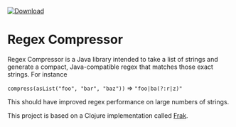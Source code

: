 [ ![Download](https://circleci.com/gh/gleenn/regex_compressor.svg?&style=shield&circle-token=40470b2c2097f41db4296428a85971029b275f93) ](https://circleci.com/gh/gleenn/regex_compressor.svg?&style=shield&circle-token=40470b2c2097f41db4296428a85971029b275f93)

# Regex Compressor

Regex Compressor is a Java library intended to take a list of strings and generate a compact, Java-compatible regex that matches those exact strings. For instance

`compress(asList("foo", "bar", "baz"))` => `"foo|ba(?:r|z)"`

This should have improved regex performance on large numbers of strings.

This project is based on a Clojure implementation called [Frak](https://github.com/noprompt/frak).
